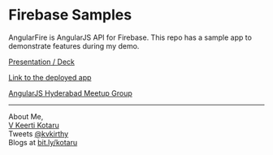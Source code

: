 # Firebase Samples

AngularFire is AngularJS API for Firebase. This repo has a sample app to demonstrate features during my demo.

[Presentation / Deck](https://docs.google.com/presentation/d/1FL8q7611hgItucMVmPqqYNz3h99AhO9WrMouf44UM30/edit#slide=id.gc6f8badac_0_39)

[Link to the deployed app](https://venckimessageboard.firebaseapp.com/#/home)

[AngularJS Hyderabad Meetup Group](http://meetup.com/ngHyderabad)

<hr/>

About Me,  
[V Keerti Kotaru](http://bit.ly/VENCKI)  
Tweets [@kvkirthy](http://twitter.com/kvkirthy)  
Blogs at [bit.ly/kotaru](http://bit.ly/kotaru) <br/>
